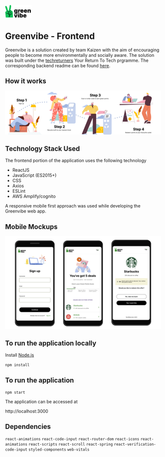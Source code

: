 ![alt text](https://github.com/Kaizen-ATG/gv-common/blob/main/gv-logo.png "Green Vibe Logo")

# Greenvibe - Frontend

Greenvibe is a solution created by team Kaizen with the aim of encouraging people to become more environmentally and socially aware. The solution was built under the [techreturners](https://www.techreturners.com/programmes/your-return-to-tech/) Your Return To Tech prgramme. The corresponding backend readme can be found [here](https://github.com/Kaizen-ATG/gv-backend/blob/main/README.md).

## How it works
![alt text](https://github.com/Kaizen-ATG/gv-common/blob/main/how-it-works.png "How it works")

## Technology Stack Used

The frontend portion of the application uses the following technology 

* ReactJS
* JavaScript (ES2015+)
* CSS
* Axios
* ESLint
* AWS Amplify/cognito

A responsive mobile first approach was used while developing the Greenvibe web app.

## Mobile Mockups
![alt text](https://github.com/Kaizen-ATG/gv-common/blob/main/mobile-mockups.png "Mobile mockups")


## To run the application locally

Install [Node.js](https://nodejs.org/en/)

`npm install`

## To run the application

`npm start`

The application can be accessed at 

http://localhost:3000

## Dependencies

`react-animations`
`react-code-input`
`react-router-dom`
`react-icons`
`react-animations`
`react-scripts`
`react-scroll`
`react-spring`
`react-verification-code-input`
`styled-components`
`web-vitals`


